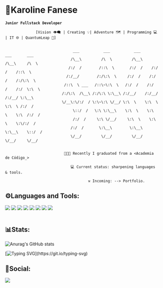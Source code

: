 # 🧩Karoline Fanese 


**`Junior Fullstack Developer`**

                  [Vision 👁️‍🗨️ | Creating 💡| Adventure 🗺️ | Programming 💻 | IT 🌐 | QuantumLeap 🎯]


                                   ___           ___           ___       ___       ___     
                                  /\__\         /\  \         /\__\     /\__\     /\  \ 
                                 /:/  /        /::\  \       /:/  /    /:/  /    /::\  \   
                                /:/__/        /:/\:\  \     /:/  /    /:/  /    /:/\:\  \
                               /::\  \ ___   /::\~\:\  \   /:/  /    /:/  /    /:/  \:\  \
                              /:/\:\  /\__\ /:/\:\ \:\__\ /:/__/    /:/__/    /:/__/ \:\__\
                              \/__\:\/:/  / \:\~\:\ \/__/ \:\  \    \:\  \    \:\  \ /:/  /
                                   \::/  /   \:\ \:\__\    \:\  \    \:\  \    \:\  /:/  / 
                                   /:/  /     \:\ \/__/     \:\  \    \:\  \    \:\/:/  /
                                  /:/  /       \:\__\        \:\__\    \:\__\    \::/  /    
                                  \/__/         \/__/         \/__/     \/__/     \/__/ 
 
 
                               👩🏾‍🎓 Recently I graduated from a <Academia de Código_>
                                 
                                  💻 Current status: sharpening languages & tools.
                                 
                                          ⚒️ Incoming: --> Portfolio.
                                              
                        
## ⚙️Languages and Tools:

![](https://img.shields.io/badge/HTML5-black?style=for-the-badge&logo=html5&logoColor=orange)
![](https://img.shields.io/badge/CSS3-black?style=for-the-badge&logo=css3&logoColor=blue)
![](https://img.shields.io/badge/JavaScript-black?style=for-the-badge&logo=javascript&logoColor=yellow)
![](https://img.shields.io/badge/Java-black?style=for-the-badge&logo=openjdk&logoColor=brown)
![](https://img.shields.io/badge/Spring-black?style=for-the-badge&logo=spring&logoColor=green)
![](https://img.shields.io/badge/GIT-black?style=for-the-badge&logo=git&logoColor=orang)
![](https://img.shields.io/badge/Visual_Studio_Code-black?style=for-the-badge&logo=visual%15studio%15code&logoColor=white)
![](https://img.shields.io/badge/IntelliJ_IDEA-000000.svg?style=for-the-badge&logo=intellij-idea&logoColor=violet)
<br></br>
## 📊Stats:

![Anurag's GitHub stats](https://github-readme-stats.vercel.app/api?username=iFanese&show_icons=true&theme=highcontrast)

[![Typing SVG](https://readme-typing-svg.demolab.com?font=Fira+Code&pause=1000&color=24FFF9&background=000000&width=435&height=40&lines=Programmer%3A++A+machine+that+turns;coffee+into+code.)](https://git.io/typing-svg)

## 📢Social:
[![](https://img.shields.io/badge/LinkedIn-0077B5?style=for-the-badge&logo=linkedin&logoColor=white)](https://www.linkedin.com/in/karoline-fanese/)


